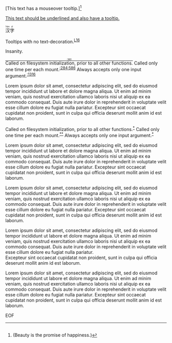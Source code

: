[This text has a mouseover tooltip.][^2]

  <ins title="Tooltips for everyone!">This text should be underlined and also have a tooltip.</ins>

  <ruby>汉<rt>hàn</rt>字<rt>zì</rt></ruby>

  <ruby title="Tooltip 216">Tooltips with no text-decoration.</ruby><sup>[L16](/spec/coffeescript_array_manipulations.spec.coffee#L16)</sup>

  <ruby title="[L16](/spec/coffeescript_array_manipulations.spec.coffee#L16)">Insanity.</ruby>

  <ruby>Called on filesystem initialization, prior to all other functions.<rt>[:360](/spec/coffeescript_array_manipulations.spec.coffee#L16)</rt></ruby> Called only one time per each mount.<sup>[:284](/spec/coffeescript_array_manipulations.spec.coffee#L16)</sup><sup>[:586](/spec/coffeescript_array_manipulations.spec.coffee#L16)</sup> Always accepts only one input argument.<sup>[:1316](/spec/coffeescript_array_manipulations.spec.coffee#L16)</sup>

Lorem ipsum dolor sit amet, consectetur adipiscing elit, sed do eiusmod tempor incididunt ut labore et dolore magna aliqua. Ut enim ad minim veniam, quis nostrud exercitation ullamco laboris nisi ut aliquip ex ea commodo consequat. Duis aute irure dolor in reprehenderit in voluptate velit esse cillum dolore eu fugiat nulla pariatur. Excepteur sint occaecat cupidatat non proident, sunt in culpa qui officia deserunt mollit anim id est laborum.

  Called on filesystem initialization, prior to all other functions.<sup>[*](/spec/coffeescript_array_manipulations.spec.coffee#L16)</sup> Called only one time per each mount.<sup>[*](/spec/coffeescript_array_manipulations.spec.coffee#L16)</sup><sup>[*](/spec/coffeescript_array_manipulations.spec.coffee#L16)</sup> Always accepts only one input argument.<sup>[*](/spec/coffeescript_array_manipulations.spec.coffee#L16)</sup>

Lorem ipsum dolor sit amet, consectetur adipiscing elit, sed do eiusmod tempor incididunt ut labore et dolore magna aliqua. Ut enim ad minim veniam, quis nostrud exercitation ullamco laboris nisi ut aliquip ex ea commodo consequat. Duis aute irure dolor in reprehenderit in voluptate velit esse cillum dolore eu fugiat nulla pariatur. Excepteur sint occaecat cupidatat non proident, sunt in culpa qui officia deserunt mollit anim id est laborum.

Lorem ipsum dolor sit amet, consectetur adipiscing elit, sed do eiusmod tempor incididunt ut labore et dolore magna aliqua. Ut enim ad minim veniam, quis nostrud exercitation ullamco laboris nisi ut aliquip ex ea commodo consequat. Duis aute irure dolor in reprehenderit in voluptate velit esse cillum dolore eu fugiat nulla pariatur. 
Excepteur sint occaecat cupidatat non proident, sunt in culpa qui officia deserunt mollit anim id est laborum.

Lorem ipsum dolor sit amet, consectetur adipiscing elit, sed do eiusmod tempor incididunt ut labore et dolore magna aliqua. Ut enim ad minim veniam, quis nostrud exercitation ullamco laboris nisi ut aliquip ex ea commodo consequat. Duis aute irure dolor in reprehenderit in voluptate velit esse cillum dolore eu fugiat nulla pariatur.  
Excepteur sint occaecat cupidatat non proident, sunt in culpa qui officia deserunt mollit anim id est laborum.

Lorem ipsum dolor sit amet, consectetur adipiscing elit, sed do eiusmod tempor incididunt ut labore et dolore magna aliqua. Ut enim ad minim veniam, quis nostrud exercitation ullamco laboris nisi ut aliquip ex ea commodo consequat. Duis aute irure dolor in reprehenderit in voluptate velit esse cillum dolore eu fugiat nulla pariatur.
  Excepteur sint occaecat cupidatat non proident, sunt in culpa qui officia deserunt mollit anim id est laborum.


EOF
[^2]: #
      (Beauty is the promise of happiness.)